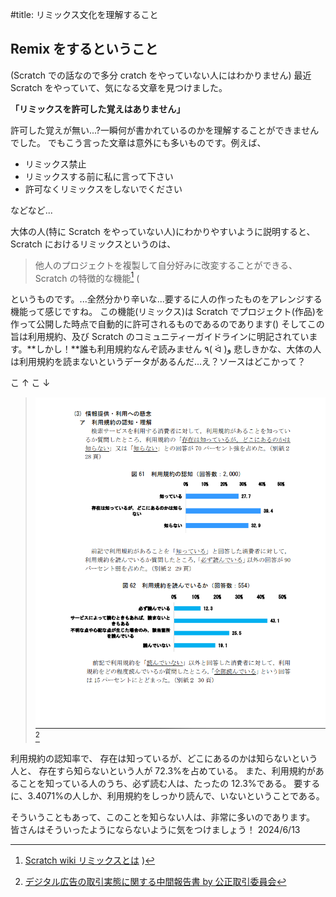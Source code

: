 #title: リミックス文化を理解すること

## Remix をするということ

(Scratch での話なので多分 cratch をやっていない人にはわかりません)
最近 Scratch をやっていて、気になる文章を見つけました。

**「リミックスを許可した覚えはありません」**

許可した覚えが無い...?一瞬何が書かれているのかを理解することができませんでした。
でもこう言った文章は意外にも多いものです。例えば、

- リミックス禁止
- リミックスする前に私に言って下さい
- 許可なくリミックスをしないでください

などなど...

大体の人(特に Scratch をやっていない人)にわかりやすいように説明すると、
Scratch におけるリミックスというのは、

> 他人のプロジェクトを複製して自分好みに改変することができる、Scratch の特徴的な機能[^1]
> (
> [^1]: [Scratch wiki リミックスとは](https://ja.scratch-wiki.info/wiki/リミックス)
> )

というものです。...全然分かり辛いな...要するに人の作ったものをアレンジする機能って感じですね。
この機能(リミックス)は Scratch でプロジェクト(作品)を作って公開した時点で自動的に許可されるものであるのであります()
そしてこの旨は利用規約、及び Scratch のコミュニティーガイドラインに明記されています。**しかし！**誰も利用規約なんぞ読みません ٩( ᐛ )و
悲しきかな、大体の人は利用規約を読まないというデータがあるんだ...え？ソースはどこかって？

こ ↑ こ ↓

> ![](./img/percent-of-polycy-viewers.png)[^2]
> 
> [^2]: [デジタル広告の取引実態に関する中間報告書 by 公正取引委員会](https://www.jftc.go.jp/houdou/pressrelease/2020/apr/digital/200428betten.pdf)

利用規約の認知率で、
存在は知っているが、どこにあるのかは知らないという人と、
存在すら知らないという人が 72.3%を占めている。
また、利用規約があることを知っている人のうち、必ず読む人は、たったの 12.3%である。
要するに、3.4071%の人しか、利用規約をしっかり読んで、いないということである。

そういうこともあって、このことを知らない人は、非常に多いのであります。
皆さんはそういったようにならないように気をつけましょう！
<date>2024/6/13</date>